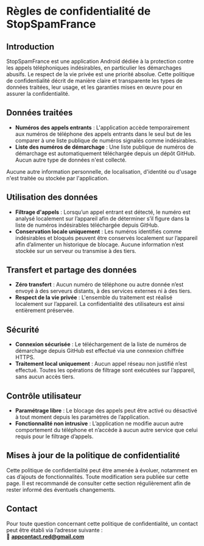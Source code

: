 # Règles de confidentialité de StopSpamFrance

## Introduction  
StopSpamFrance est une application Android dédiée à la protection contre les appels téléphoniques indésirables, en particulier les démarchages abusifs. Le respect de la vie privée est une priorité absolue. Cette politique de confidentialité décrit de manière claire et transparente les types de données traitées, leur usage, et les garanties mises en œuvre pour en assurer la confidentialité.

## Données traitées

- **Numéros des appels entrants** : L'application accède temporairement aux numéros de téléphone des appels entrants dans le seul but de les comparer à une liste publique de numéros signalés comme indésirables.  
- **Liste des numéros de démarchage** : Une liste publique de numéros de démarchage est automatiquement téléchargée depuis un dépôt GitHub. Aucun autre type de données n'est collecté.

Aucune autre information personnelle, de localisation, d'identité ou d'usage n'est traitée ou stockée par l'application.

## Utilisation des données

- **Filtrage d'appels** : Lorsqu’un appel entrant est détecté, le numéro est analysé localement sur l’appareil afin de déterminer s’il figure dans la liste de numéros indésirables téléchargée depuis GitHub.
- **Conservation locale uniquement** : Les numéros identifiés comme indésirables et bloqués peuvent être conservés localement sur l’appareil afin d’alimenter un historique de blocage. Aucune information n’est stockée sur un serveur ou transmise à des tiers.

## Transfert et partage des données

- **Zéro transfert** : Aucun numéro de téléphone ou autre donnée n’est envoyé à des serveurs distants, à des services externes ni à des tiers.
- **Respect de la vie privée** : L'ensemble du traitement est réalisé localement sur l’appareil. La confidentialité des utilisateurs est ainsi entièrement préservée.

## Sécurité

- **Connexion sécurisée** : Le téléchargement de la liste de numéros de démarchage depuis GitHub est effectué via une connexion chiffrée HTTPS.
- **Traitement local uniquement** : Aucun appel réseau non justifié n’est effectué. Toutes les opérations de filtrage sont exécutées sur l’appareil, sans aucun accès tiers.

## Contrôle utilisateur

- **Paramétrage libre** : Le blocage des appels peut être activé ou désactivé à tout moment depuis les paramètres de l’application.
- **Fonctionnalité non intrusive** : L’application ne modifie aucun autre comportement du téléphone et n’accède à aucun autre service que celui requis pour le filtrage d’appels.

## Mises à jour de la politique de confidentialité

Cette politique de confidentialité peut être amenée à évoluer, notamment en cas d’ajouts de fonctionnalités. Toute modification sera publiée sur cette page. Il est recommandé de consulter cette section régulièrement afin de rester informé des éventuels changements.

## Contact

Pour toute question concernant cette politique de confidentialité, un contact peut être établi via l’adresse suivante :  
📧 **appcontact.red@gmail.com**
